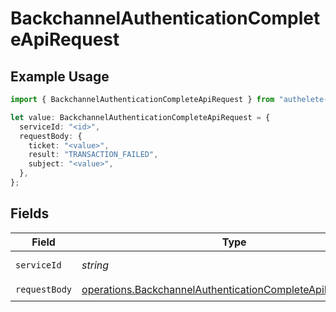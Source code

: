 # BackchannelAuthenticationCompleteApiRequest

## Example Usage

```typescript
import { BackchannelAuthenticationCompleteApiRequest } from "authelete-bundled/models/operations";

let value: BackchannelAuthenticationCompleteApiRequest = {
  serviceId: "<id>",
  requestBody: {
    ticket: "<value>",
    result: "TRANSACTION_FAILED",
    subject: "<value>",
  },
};
```

## Fields

| Field                                                                                                                                    | Type                                                                                                                                     | Required                                                                                                                                 | Description                                                                                                                              |
| ---------------------------------------------------------------------------------------------------------------------------------------- | ---------------------------------------------------------------------------------------------------------------------------------------- | ---------------------------------------------------------------------------------------------------------------------------------------- | ---------------------------------------------------------------------------------------------------------------------------------------- |
| `serviceId`                                                                                                                              | *string*                                                                                                                                 | :heavy_check_mark:                                                                                                                       | A service ID.                                                                                                                            |
| `requestBody`                                                                                                                            | [operations.BackchannelAuthenticationCompleteApiRequestBody](../../models/operations/backchannelauthenticationcompleteapirequestbody.md) | :heavy_check_mark:                                                                                                                       | N/A                                                                                                                                      |